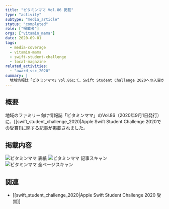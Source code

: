 ```yaml
---
title: "ビタミンママ Vol.86 掲載"
type: "activity"
subtype: "media_article"
status: "completed"
role: ["掲載者"]
orgs: ["vitamin_mama"]
date: 2020-09-01
tags:
  - media-coverage
  - vitamin-mama
  - swift-student-challenge
  - local-magazine
related_activities:
  - "award_ssc_2020"
summary: |
  地域情報誌「ビタミンママ」Vol.86にて、Swift Student Challenge 2020への入賞が紹介されました。
---
```

## 概要
地域のファミリー向け情報誌「ビタミンママ」のVol.86（2020年9月1日発行）に、[[swift_student_challenge_2020|Apple Swift Student Challenge 2020での受賞]]に関する記事が掲載されました。

## 掲載内容
![ビタミンママ 表紙](linked_assets/10_Achievements/media/vitamin_mama_2020_09_01/vitamin_mama_article_scan.jpg)
![ビタミンママ 記事スキャン](linked_assets/10_Achievements/media/vitamin_mama_2020_09_01/vitamin_mama_article_scan.jpg)
![ビタミンママ 全ページスキャン](linked_assets/10_Achievements/media/vitamin_mama_2020_09_01/vitamin_mama_full_page_scan.jpg)

## 関連
- [[swift_student_challenge_2020|Apple Swift Student Challenge 2020 受賞]]
